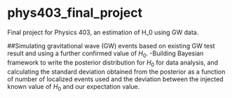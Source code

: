 # phys403_final_project
Final project for Physics 403, an estimation of H_0 using GW data.

##Simulating gravitational wave (GW) events based on existing GW test result and using a further confirmed value of $H_0$.
-Building Bayesian framework to write the posterior distribution for $H_0$ for data analysis, and calculating the standard deviation obtained from the posterior as a function of number of localized events used and the deviation between the injected known value of $H_0$ and our expectation value.
